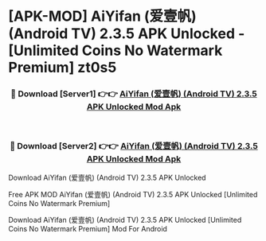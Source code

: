 # [APK-MOD] AiYifan (爱壹帆) (Android TV) 2.3.5 APK Unlocked - [Unlimited Coins No Watermark Premium] zt0s5



<div align="center">
<h3>🔴 Download [Server1] 👉👉 <a href="https://momento.my/?title=AiYifan_(爱壹帆)_(Android_TV)_2.3.5_APK_Unlocked">AiYifan (爱壹帆) (Android TV) 2.3.5 APK Unlocked Mod Apk</a></h3><br>

<h3>🔴 Download [Server2] 👉👉 <a href="https://momento.my/?title=AiYifan_(爱壹帆)_(Android_TV)_2.3.5_APK_Unlocked">AiYifan (爱壹帆) (Android TV) 2.3.5 APK Unlocked Mod Apk</a></h3>
</div>



Download AiYifan (爱壹帆) (Android TV) 2.3.5 APK Unlocked 

Free APK MOD AiYifan (爱壹帆) (Android TV) 2.3.5 APK Unlocked [Unlimited Coins No Watermark Premium]

Download AiYifan (爱壹帆) (Android TV) 2.3.5 APK Unlocked [Unlimited Coins No Watermark Premium] Mod For Android
